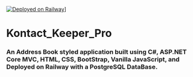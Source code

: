 [![Deployed on Railway](https://railway.app/button.svg)](https://kontactkeeperpro-production.up.railway.app/Contacts)]

# Kontact_Keeper_Pro

### An Address Book styled application built using C#, ASP.NET Core MVC, HTML, CSS, BootStrap, Vanilla JavaScript, and Deployed on Railway with a PostgreSQL DataBase.
